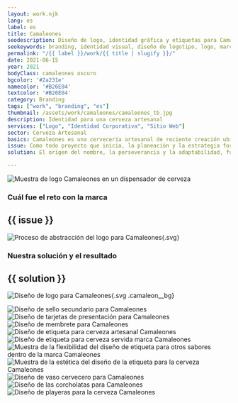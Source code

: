 ```yaml
---
layout: work.njk 
lang: es
label: es
title: Camaleones
seodescription: Diseño de logo, identidad gráfica y etiquetas para Camaleones, una marca de cerveza artesanal con su fábrica ubicada en Cancún, Quintana Roo.
seokeywords: branding, identidad visual, diseño de logotipo, logo, marca para cerveza artesanal, cervecera, cerveza, bebidas, diseño gráfico, camaleones, marker, méxico
permalink: "/{{ label }}/work/{{ title | slugify }}/"
date: 2021-06-15
year: 2021
bodyClass: camaleones oscuro
bgcolor: '#2a231e'
namecolor: '#B26E04'
textcolor: '#B26E04'
category: Branding
tags: ["work", "branding", "es"]
thumbnail: /assets/work/camaleones/camaleones_tb.jpg
description: Identidad para una cerveza artesanal
services: ["Logo", "Identidad Corporativa", "Sitio Web"]
sector: Cerveza Artesanal
basics: Camaleones es una cervecería artesanal de reciente creación ubicada en Cancún, Quintana Roo. Su nombre surge por la historia de sus creadores, quienes tras la pandemia tuvieron que ganar la habilidad de adaptarse a la nueva realidad, sobrevivir a un entorno difícil, a una situación laboral y social adversa.
issue: Como todo proyecto que inicia, la planeación y la estrategia forman parte medular para una adecuada construcción de marca. Se contaba con un nombre adecuado, un producto de calidad pero en ese entonces aun en proceso de mejora. Pero también se carecía de un logo adecuado, una etiqueta memorable y atractiva, así como una identidad que pudiera reforzar el estilo de comunicación de esta cerveza.
solution: El origen del nombre, la perseverancia y la adaptabilidad, fueron valores muy importantes para su creación, por tal motivo se decide impulsar como premisa para su identidad. El producto se enfoca a un público dispuesto a probar nuevos sabores, a disfrutar una cerveza sin importar que la acompañen con unos tacos de la esquina, o bien una tarde tranquila en la playa con los amigos, o inclusive en una cena de 3 tiempos en un buen restaurante.

---
```


![Muestra de logo Camaleones en un dispensador de cerveza](/assets/work/camaleones/camaleones_fuente_servidor.jpg)

<div class="column__2">
    <div class="col__left">
        <h3>Cuál fue el reto con la marca</h3>
    </div>
    <div class="col__right">
        <h2>{{ issue }}</h2>
    </div>
</div>

![Proceso de abstracción del logo para Camaleones](/assets/work/camaleones/camaleones_logo_proceso.svg){.svg}

<div class="column__2 work__column__2">
    <div class="col__left">
        <h3>Nuestra solución y el resultado</h3>
    </div>
    <div class="col__right">
        <h2>{{ solution }}</h2>
    </div>
</div>

![Diseño de logo para Camaleones](/assets/work/camaleones/camaleones_logo.gif){.svg .camaleon__bg}

![Diseño de sello secundario para Camaleones](/assets/work/camaleones/camaleones_sello_impreso.jpg)
![Diseño de tarjetas de presentación para Camaleones](/assets/work/camaleones/camaleones_tarjeta.jpg)
![Diseño de membrete para Camaleones](/assets/work/camaleones/camaleones_membrete.jpg)
![Diseño de etiqueta para cerveza artesanal Camaleones](/assets/work/camaleones/camaleones_botella.jpg)
![Diseño de etiqueta para cerveza servida marca Camaleones](/assets/work/camaleones/camaleones_session_ipa.jpg)
![Muestra de la flexibilidad del diseño de etiqueta para otros sabores dentro de la marca Camaleones](/assets/work/camaleones/camaleones_sabores_maltas.jpg)
![Muestra de la estética del diseño de la etiqueta para la cerveza Camaleones](/assets/work/camaleones/camaleones_vaso_servido.jpg)
![Diseño de vaso cervecero para Camaleones](/assets/work/camaleones/camaleones_tarro_servido.jpg)
![Diseño de las corcholatas para Camaleones](/assets/work/camaleones/camaleones_corcholatas.jpg)
![Diseño de playeras para la cerveza Camaleones](/assets/work/camaleones/camaleones_playera.jpg)